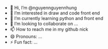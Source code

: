 - 👋 Hi, I’m @nguyennguyennhung
- 👀 I’m interested in draw and code front end
- 🌱 I’m currently learning python and front end
- 💞️ I’m looking to collaborate on ...
- 📫 How to reach me in my github nick
- 😄 Pronouns: ...
- ⚡ Fun fact: ...

<!---
nguyennguyennhung/nguyennguyennhung is a ✨ special ✨ repository because its `README.md` (this file) appears on your GitHub profile.
You can click the Preview link to take a look at your changes.
--->
